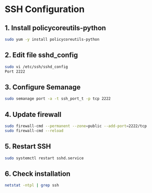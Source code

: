 # SSH Configuration

## 1. Install policycoreutils-python
```sh
sudo yum -y install policycoreutils-python
```
## 2. Edit file sshd_config
```sh
sudo vi /etc/ssh/sshd_config
Port 2222
```
## 3.	Configure Semanage
```sh
sudo semanage port -a -t ssh_port_t -p tcp 2222
```
## 4.	Update firewall
```sh
sudo firewall-cmd --permanent --zone=public --add-port=2222/tcp
sudo firewall-cmd --reload
```
## 5.	Restart SSH
```sh
sudo systemctl restart sshd.service
```
## 6. Check installation
```sh
netstat -ntpl | grep ssh
```
